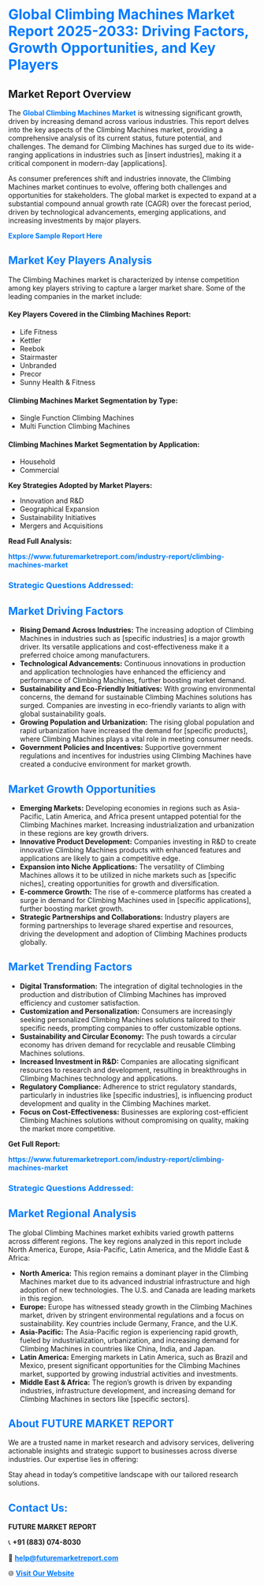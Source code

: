 <h1 style="color: #007BFF;">Global Climbing Machines Market Report 2025-2033: Driving Factors, Growth Opportunities, and Key Players</h1>

<section id="overview">
<h2>Market Report Overview</h2>
<p>The <a href="https://www.futuremarketreport.com/industry-report/climbing-machines-market" style="color: #007BFF; text-decoration: none;"><strong>Global Climbing Machines Market</strong></a> is witnessing significant growth, driven by increasing demand across various industries. This report delves into the key aspects of the Climbing Machines market, providing a comprehensive analysis of its current status, future potential, and challenges. The demand for Climbing Machines has surged due to its wide-ranging applications in industries such as [insert industries], making it a critical component in modern-day [applications].</p>
<p>As consumer preferences shift and industries innovate, the Climbing Machines market continues to evolve, offering both challenges and opportunities for stakeholders. The global market is expected to expand at a substantial compound annual growth rate (CAGR) over the forecast period, driven by technological advancements, emerging applications, and increasing investments by major players.</p>
</section>

<section id="overview">
<p><a href="https://www.futuremarketreport.com/request-sample/reportId=88098" style="color: #007BFF; text-decoration: none;"><strong>Explore Sample Report Here</strong></a></p>
</section>

<section id="key-players">
<h2 style="color: #007BFF;">Market Key Players Analysis</h2>
<p>The Climbing Machines market is characterized by intense competition among key players striving to capture a larger market share. Some of the leading companies in the market include:</p>
<h4>Key Players Covered in the Climbing Machines Report:</h4>
<ul><li>Life Fitness</li><li>Kettler</li><li>Reebok</li><li>Stairmaster</li><li>Unbranded</li><li>Precor</li><li>Sunny Health &amp; Fitness</li></ul>
<h4>Climbing Machines Market Segmentation by Type:</h4>
<ul><li>Single Function Climbing Machines</li><li>Multi Function Climbing Machines</li></ul>

<h4>Climbing Machines Market Segmentation by Application:</h4>
<ul><li>Household</li><li>Commercial</li></ul>
<p><strong>Key Strategies Adopted by Market Players:</strong></p>
<ul>
<li>Innovation and R&D</li>
<li>Geographical Expansion</li>
<li>Sustainability Initiatives</li>
<li>Mergers and Acquisitions</li>
</ul>
</section>

<section>
<p><strong>Read Full Analysis: </strong></p><a href="https://www.futuremarketreport.com/industry-report/climbing-machines-market" style="color: #007BFF; text-decoration: none;"><strong>https://www.futuremarketreport.com/industry-report/climbing-machines-market</strong></a>
<h3 style="color: #007BFF;">Strategic Questions Addressed:</h3>
</section>

<section id="driving-factors">
<h2 style="color: #007BFF;">Market Driving Factors</h2>
<ul>
<li><strong>Rising Demand Across Industries:</strong> The increasing adoption of Climbing Machines in industries such as [specific industries] is a major growth driver. Its versatile applications and cost-effectiveness make it a preferred choice among manufacturers.</li>
<li><strong>Technological Advancements:</strong> Continuous innovations in production and application technologies have enhanced the efficiency and performance of Climbing Machines, further boosting market demand.</li>
<li><strong>Sustainability and Eco-Friendly Initiatives:</strong> With growing environmental concerns, the demand for sustainable Climbing Machines solutions has surged. Companies are investing in eco-friendly variants to align with global sustainability goals.</li>
<li><strong>Growing Population and Urbanization:</strong> The rising global population and rapid urbanization have increased the demand for [specific products], where Climbing Machines plays a vital role in meeting consumer needs.</li>
<li><strong>Government Policies and Incentives:</strong> Supportive government regulations and incentives for industries using Climbing Machines have created a conducive environment for market growth.</li>
</ul>
</section>

<section id="growth-opportunities">
<h2 style="color: #007BFF;">Market Growth Opportunities</h2>
<ul>
<li><strong>Emerging Markets:</strong> Developing economies in regions such as Asia-Pacific, Latin America, and Africa present untapped potential for the Climbing Machines market. Increasing industrialization and urbanization in these regions are key growth drivers.</li>
<li><strong>Innovative Product Development:</strong> Companies investing in R&D to create innovative Climbing Machines products with enhanced features and applications are likely to gain a competitive edge.</li>
<li><strong>Expansion into Niche Applications:</strong> The versatility of Climbing Machines allows it to be utilized in niche markets such as [specific niches], creating opportunities for growth and diversification.</li>
<li><strong>E-commerce Growth:</strong> The rise of e-commerce platforms has created a surge in demand for Climbing Machines used in [specific applications], further boosting market growth.</li>
<li><strong>Strategic Partnerships and Collaborations:</strong> Industry players are forming partnerships to leverage shared expertise and resources, driving the development and adoption of Climbing Machines products globally.</li>
</ul>
</section>

<section id="trending-factors">
<h2 style="color: #007BFF;">Market Trending Factors</h2>
<ul>
<li><strong>Digital Transformation:</strong> The integration of digital technologies in the production and distribution of Climbing Machines has improved efficiency and customer satisfaction.</li>
<li><strong>Customization and Personalization:</strong> Consumers are increasingly seeking personalized Climbing Machines solutions tailored to their specific needs, prompting companies to offer customizable options.</li>
<li><strong>Sustainability and Circular Economy:</strong> The push towards a circular economy has driven demand for recyclable and reusable Climbing Machines solutions.</li>
<li><strong>Increased Investment in R&D:</strong> Companies are allocating significant resources to research and development, resulting in breakthroughs in Climbing Machines technology and applications.</li>
<li><strong>Regulatory Compliance:</strong> Adherence to strict regulatory standards, particularly in industries like [specific industries], is influencing product development and quality in the Climbing Machines market.</li>
<li><strong>Focus on Cost-Effectiveness:</strong> Businesses are exploring cost-efficient Climbing Machines solutions without compromising on quality, making the market more competitive.</li>
</ul>
</section>

<section>
<p><strong>Get Full Report: </strong></p><a href="https://www.futuremarketreport.com/industry-report/climbing-machines-market" style="color: #007BFF; text-decoration: none;"><strong>https://www.futuremarketreport.com/industry-report/climbing-machines-market</strong></a>
<h3 style="color: #007BFF;">Strategic Questions Addressed:</h3>
</section>


<section id="regional-analysis">
<h2 style="color: #007BFF;">Market Regional Analysis</h2>
<p>The global Climbing Machines market exhibits varied growth patterns across different regions. The key regions analyzed in this report include North America, Europe, Asia-Pacific, Latin America, and the Middle East & Africa:</p>
<ul>
<li><strong>North America:</strong> This region remains a dominant player in the Climbing Machines market due to its advanced industrial infrastructure and high adoption of new technologies. The U.S. and Canada are leading markets in this region.</li>
<li><strong>Europe:</strong> Europe has witnessed steady growth in the Climbing Machines market, driven by stringent environmental regulations and a focus on sustainability. Key countries include Germany, France, and the U.K.</li>
<li><strong>Asia-Pacific:</strong> The Asia-Pacific region is experiencing rapid growth, fueled by industrialization, urbanization, and increasing demand for Climbing Machines in countries like China, India, and Japan.</li>
<li><strong>Latin America:</strong> Emerging markets in Latin America, such as Brazil and Mexico, present significant opportunities for the Climbing Machines market, supported by growing industrial activities and investments.</li>
<li><strong>Middle East & Africa:</strong> The region’s growth is driven by expanding industries, infrastructure development, and increasing demand for Climbing Machines in sectors like [specific sectors].</li>
</ul>
</section>

<footer>
<h2 style="color: #007BFF;">About FUTURE MARKET REPORT</h2>
<p>We are a trusted name in market research and advisory services, delivering actionable insights and strategic support to businesses across diverse industries. Our expertise lies in offering:</p>

<p>Stay ahead in today’s competitive landscape with our tailored research solutions.</p>

<h2 style="color: #007BFF;">Contact Us:</h2>
<p><strong>FUTURE MARKET REPORT</strong></p>
<p>📞 <strong>+91 (883) 074-8030</strong></p>
<p>📧 <strong><a href="mailto:help@futuremarketreport.com" style="color: #007BFF;">help@futuremarketreport.com</a></strong></p>
<p>🌐 <strong><a href="https://www.futuremarketreport.com/" style="color: #007BFF;">Visit Our Website</a></strong></p>
</footer>
